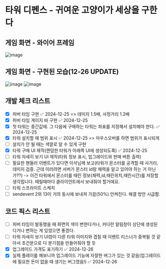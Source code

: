 # 타워 디펜스 - 귀여운 고양이가 세상을 구한다
## 게임 화면 - 와이어 프레임
![image](https://github.com/user-attachments/assets/c4616cd6-8b79-4a91-a89f-27b1dcc6aca0)

## 게임 화면 - 구현된 모습(12-26 UPDATE)
![image](https://github.com/user-attachments/assets/9c1fa121-377c-4949-9aab-138c3b478138)
![image](https://github.com/user-attachments/assets/836f2ca0-1afc-4c7c-9124-06ec5407f0d0)

## 개발 체크 리스트
- [x] 피버 타임 구현 ✅ 2024-12-25 => 데미지 1.5배, 사정거리 1.2배
- [x] 피버 타임 게이지 바 구현 ✅ 2024-12-25
- [x] 첫 타워는 중간값에. 그 다음에 구매하는 타워는 좌표를 지정해서 설치해야 한다. ✅ 2024-12-25
- [x] 타워 설치할 때 범위 표시 ✅ 2024-12-25 => 마우스오버를 하면 범위가 표시되게
- [ ] 설치가 안 될 때는 색깔로 알 수 있게 구현
- [x] 타워 구매 UI 제작(랜덤한 타워가 아래쪽 UI에 생성되도록) ✅ 2024-12-25
- [ ] 타워 자세히 보기 UI 제작(타워 정보 표시, 업그레이드와 판매 버튼 출력)
- [ ] 필요한 핸들러 이벤트가 있다면 이삭님께 보고(타워가 몬스터를 공격할 때 사거리, 데미지 검증. 근데 이러려면 서버가 몬스터 id랑 체력을 알고 있어야 하는 거 아닌가??) -> 이건 타워에서 몬스터를 때린 정보(채력,id,때린위치,때린시간)를 저장할 생각힙니다. 때릴때마다 클라이언트에서 보내줘야 할거에요.
- [ ] 타워 스프라이트 스케치
- [ ] sendevent 2와 13이 거의 동시에 보내져 가끔(50%) 안켜진다. 해결 방안 시급함.

## 코드 픽스 리스트
- [ ] 피버 타임이 발동했을 때 화면의 색이 변한다거나, 커다란 알림창이 상단에 생성된다거나 변하는 게 있었으면 좋겠다.
- [ ] 타워 자세히 보기 UI창이 다른 타워 이미지와 겹칠 때 이벤트 리스너가 중복될 것 같아서 조건문으로 다 분기점을 만들어줘야 할 듯
- [x] 업그레이드 가격도 표기하기 ✅ 2024-12-26
- [x] 실제 플레이를 해보니까 업그레이드 기능에 자잘한 버그가 있는 것 같음(업그레이드에 필요한 돈이 없을 때 생기는 버그였음!) ✅ 2024-12-26
